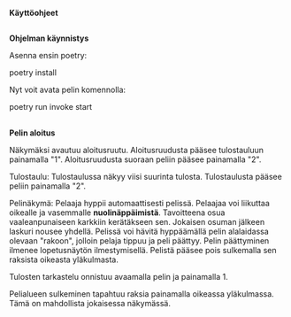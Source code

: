 **Käyttöohjeet**
## 

**Ohjelman käynnistys**

Asenna ensin poetry:

poetry install

Nyt voit avata pelin komennolla:

poetry run invoke start
##

**Pelin aloitus**

Näkymäksi avautuu aloitusruutu.
Aloitusruudusta pääsee tulostauluun painamalla "1".
Aloitusruudusta suoraan peliin pääsee painamalla "2".

Tulostaulu:
Tulostaulussa näkyy viisi suurinta tulosta.
Tulostaulusta pääsee peliin painamalla "2".

Pelinäkymä:
Pelaaja hyppii automaattisesti pelissä. 
Pelaajaa voi liikuttaa oikealle ja vasemmalle **nuolinäppäimistä**.
Tavoitteena osua vaaleanpunaiseen karkkiin kerätäkseen sen. Jokaisen osuman jälkeen laskuri nousee yhdellä.
Pelissä voi hävitä hyppäämällä pelin alalaidassa olevaan "rakoon", jolloin pelaja tippuu ja peli päättyy.
Pelin päättyminen ilmenee lopetusnäytön ilmestymisellä. Pelistä pääsee pois sulkemalla sen raksista oikeasta yläkulmasta.

Tulosten tarkastelu onnistuu avaamalla pelin ja painamalla 1.

Pelialueen sulkeminen tapahtuu raksia painamalla oikeassa yläkulmassa. Tämä on mahdollista jokaisessa näkymässä.


